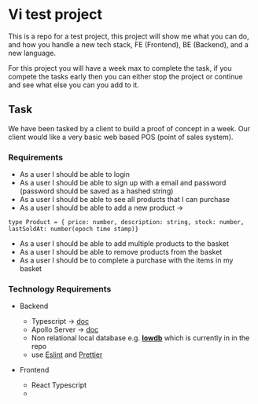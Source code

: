 # Vi test project

This is a repo for a test project, this project will show me what you can do, and how you handle a new tech stack, FE (Frontend), BE (Backend), and a new language.

For this project you will have a week max to complete the task, if you compete the tasks early then you can either stop the project or continue and see what else you can you add to it.

## Task

We have been tasked by a client to build a proof of concept in a week. Our client would like a very basic web based POS (point of sales system).

### Requirements

- As a user I should be able to login
- As a user I should be able to sign up with a email and password (password should be saved as a hashed string)
- As a user I should be able to see all products that I can purchase
- As a user I should be able to add a new product →

```tsx
type Product = { price: number, description: string, stock: number, lastSoldAt: number(epoch time stamp)}
```

- As a user I should be able to add multiple products to the basket
- As a user I should be able to remove products from the basket
- As a user I should be to complete a purchase with the items in my basket

### Technology Requirements

- Backend

  - Typescript → [doc](https://www.typescriptlang.org/)
  - Apollo Server → [doc](https://www.apollographql.com/docs/apollo-server/)
  - Non relational local database e.g. **[lowdb](https://www.npmjs.com/package/lowdb)** which is currently in in the repo
  - use [Eslint](https://eslint.org/) and [Prettier](https://prettier.io/)

- Frontend
  - React Typescript
  -
